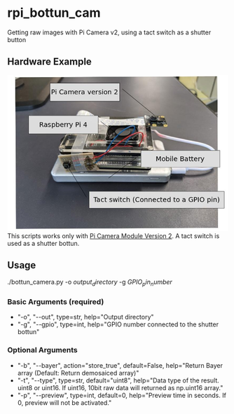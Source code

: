 # rpi_bottun_cam
Getting raw images with Pi Camera v2, using a tact switch as a shutter button 

## Hardware Example
![](hardware_example.jpg) 
This scripts works only with [Pi Camera Module Version 2](https://www.raspberrypi.org/products/camera-module-v2/). A tact switch is used as a shutter bottun.
## Usage
./bottun_camera.py -o $output_directory$ -g $GPIO_pin_number$

### Basic Arguments (required)
- "-o", "--out", type=str, help="Output directory"
- "-g", "--gpio", type=int, help="GPIO number connected to the shutter bottun"
### Optional Arguments
- "-b", "--bayer", action="store_true", default=False, help="Return Bayer array (Default: Return demosaiced array)"
- "-t", "--type", type=str, default="uint8", help="Data type of the result. uint8 or uint16. If uint16, 10bit raw data will returned as np.uint16 array."
- "-p", "--preview", type=int, default=0, help="Preview time in seconds. If 0, preview will not be activated."